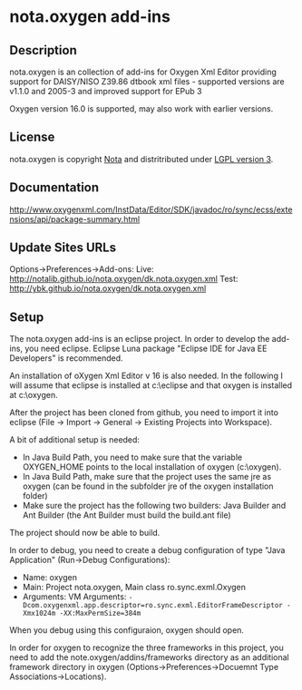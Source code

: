 # nota.oxygen add-ins

## Description

nota.oxygen is an collection of add-ins for Oxygen Xml Editor providing support for DAISY/NISO Z39.86 dtbook xml files - supported versions are v1.1.0 and 2005-3 and improved support for EPub 3

Oxygen version 16.0 is supported, may also work with earlier versions.

## License

nota.oxygen is copyright [Nota](http://nota.nu/) and distritributed under [LGPL version 3](/Notalib/dtbookOxygen/blob/master/lgpl-license.txt).

## Documentation

http://www.oxygenxml.com/InstData/Editor/SDK/javadoc/ro/sync/ecss/extensions/api/package-summary.html

## Update Sites URLs
Options->Preferences->Add-ons:
Live: http://notalib.github.io/nota.oxygen/dk.nota.oxygen.xml
Test: http://ybk.github.io/nota.oxygen/dk.nota.oxygen.xml

## Setup

The nota.oxygen add-ins is an eclipse project. In order to develop the add-ins, you need eclipse. Eclipse Luna package "Eclipse IDE for Java EE Developers" is recommended.

An installation of oXygen Xml Editor v 16 is also needed. In the following I will assume that eclipse is installed at c:\eclipse and that oxygen is installed at c:\oxygen.

After the project has been cloned from github, you need to import it into eclipse (File -> Import -> General -> Existing Projects into Workspace).

A bit of additional setup is needed:

- In Java Build Path, you need to make sure that the variable OXYGEN_HOME points to the local installation of oxygen (c:\oxygen).
- In Java Build Path, make sure that the project uses the same jre as oxygen (can be found in the subfolder jre of the oxygen installation folder)
- Make sure the project has the following two builders: Java Builder and Ant Builder (the Ant Builder must build the build.ant file)

The project should now be able to build.

In order to debug, you need to create a debug configuration of type "Java Application" (Run->Debug Configurations):

- Name: oxygen
- Main: Project nota.oxygen, Main class ro.sync.exml.Oxygen
- Arguments: VM Arguments: `-Dcom.oxygenxml.app.descriptor=ro.sync.exml.EditorFrameDescriptor -Xmx1024m -XX:MaxPermSize=384m`

When you debug using this configuraion, oxygen should open. 

In order for oxygen to recognize the three frameworks in this project, you need to add the note.oxygen/addins/frameworks directory as an additional framework directory in oxygen (Options->Preferences->Docuemnt Type Associations->Locations).
